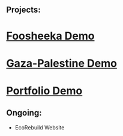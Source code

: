 ## Projects:
# [Foosheeka Demo](https://foosheeka.netlify.app/)
# [Gaza-Palestine Demo](https://gazapalestine.netlify.app/)
# [Portfolio Demo](https://mehdibenayed.netlify.app/)

## Ongoing:
- EcoRebuild Website
